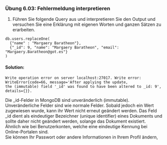### Übung 6.03: Fehlermeldung interpretieren

1. Führen Sie folgende Query aus und interpretieren Sie den Output und versuchen Sie eine Erklärung mit
eigenen Worten und ganzen Sätzen zu erarbeiten.

```
db.users.replaceOne(
  {"name" : "Margaery Baratheon"},
  {"_id": 9, "name": "Margaery Baratheon", "email": "Margaery.Baratheon@got.es"}
)
```

#### Solution:
```
Write operation error on server localhost:27017. Write error: WriteError{code=66, message='After applying the update,
the (immutable) field '_id' was found to have been altered to _id: 9', details={}}.
```

Die _id-Felder in MongoDB sind unveränderlich (immutable). Unveränderliche Felder sind wie normale Felder.
Sobald jedoch ein Wert zugewiesen wurde, kann ihr Wert nicht erneut geändert werden. 
Das Feld _id dient als eindeutiger Bezeichner (unique identifier) eines Dokuments und sollte daher nicht geändert werden, 
solange das Dokument existiert.
Ähnlich wie bei Benutzerkonten, welche eine eindeutige Kennung bei Online-Portalen sind.  
Sie können Ihr Passwort oder andere Informationen in Ihrem Profil ändern, 